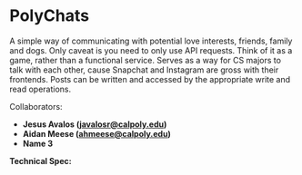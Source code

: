 # PolyChats

A simple way of communicating with potential love interests, friends, family and dogs. Only caveat is you need to only use API requests. Think of it as a game, rather than a functional service.
Serves as a way for CS majors to talk with each other, cause Snapchat and Instagram are gross with their frontends. Posts can be written and accessed by the appropriate write and read operations.

Collaborators:<br/>
- **Jesus Avalos (javalosr@calpoly.edu)**
- **Aidan Meese (ahmeese@calpoly.edu)**
- **Name 3**

**Technical Spec:**

